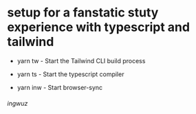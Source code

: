 # setup for a fanstatic stuty experience with typescript and tailwind

- yarn tw - Start the Tailwind CLI build process

- yarn ts - Start the typescript compiler

- yarn inw - Start browser-sync

###### ingwuz
